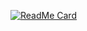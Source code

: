 [![ReadMe Card](https://github-readme-stats.vercel.app/api/pin/?username=sameer882000&theme=dark&repo=Word-Count-Calculator-App
)](https://github.com/sameer882000/Word-Count-Calculator-App
)
